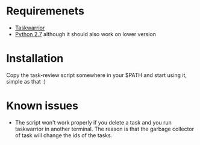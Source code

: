 # Requiremenets #
  * [Taskwarrior](http://taskwarrior.org/)
  * [Python 2.7](http://python.org/) although it should also work on lower version

# Installation #
Copy the task-review script somewhere in your $PATH and start using it, simple as that :)

# Known issues #
  * The script won't work properly if you delete a task and you run taskwarrior in another terminal. The reason is that the garbage collector of task will change the ids of the tasks.